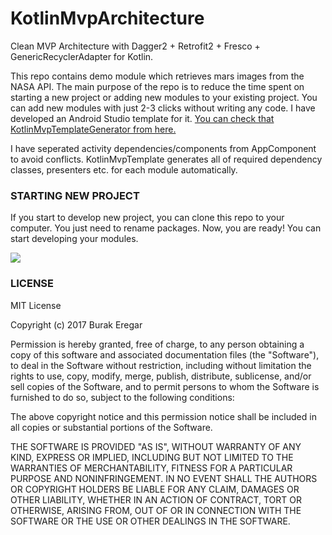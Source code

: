 # KotlinMvpArchitecture
Clean MVP Architecture with Dagger2 + Retrofit2 + Fresco + GenericRecyclerAdapter for Kotlin. 

This repo contains demo module which retrieves mars images from the NASA API. The main purpose of the repo is to reduce the time spent on starting a new project or adding new modules to your existing project. You can add new modules with just 2-3 clicks without writing any code. I have developed an Android Studio template for it. [You can check that KotlinMvpTemplateGenerator from here.](https://github.com/burakeregar/KotlinMvpTemplateGenerator)

I have seperated activity dependencies/components from AppComponent to avoid conflicts. KotlinMvpTemplate generates all of required dependency classes, presenters etc. for each module automatically.

### STARTING NEW PROJECT
If you start to develop new project, you can clone this repo to your computer. You just need to rename packages. Now, you are ready! You can start developing your modules.

![](https://github.com/burakeregar/KotlinMvpTemplateGenerator/blob/master/art/mvp_template.gif)

### LICENSE

MIT License

Copyright (c) 2017 Burak Eregar

Permission is hereby granted, free of charge, to any person obtaining a copy
of this software and associated documentation files (the "Software"), to deal
in the Software without restriction, including without limitation the rights
to use, copy, modify, merge, publish, distribute, sublicense, and/or sell
copies of the Software, and to permit persons to whom the Software is
furnished to do so, subject to the following conditions:

The above copyright notice and this permission notice shall be included in all
copies or substantial portions of the Software.

THE SOFTWARE IS PROVIDED "AS IS", WITHOUT WARRANTY OF ANY KIND, EXPRESS OR
IMPLIED, INCLUDING BUT NOT LIMITED TO THE WARRANTIES OF MERCHANTABILITY,
FITNESS FOR A PARTICULAR PURPOSE AND NONINFRINGEMENT. IN NO EVENT SHALL THE
AUTHORS OR COPYRIGHT HOLDERS BE LIABLE FOR ANY CLAIM, DAMAGES OR OTHER
LIABILITY, WHETHER IN AN ACTION OF CONTRACT, TORT OR OTHERWISE, ARISING FROM,
OUT OF OR IN CONNECTION WITH THE SOFTWARE OR THE USE OR OTHER DEALINGS IN THE
SOFTWARE.
